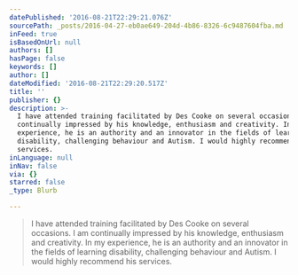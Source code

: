 ```yaml
---
datePublished: '2016-08-21T22:29:21.076Z'
sourcePath: _posts/2016-04-27-eb0ae649-204d-4b86-8326-6c9487604fba.md
inFeed: true
isBasedOnUrl: null
authors: []
hasPage: false
keywords: []
author: []
dateModified: '2016-08-21T22:29:20.517Z'
title: ''
publisher: {}
description: >-
  I have attended training facilitated by Des Cooke on several occasions. I am
  continually impressed by his knowledge, enthusiasm and creativity. In my
  experience, he is an authority and an innovator in the fields of learning
  disability, challenging behaviour and Autism. I would highly recommend his
  services.
inLanguage: null
inNav: false
via: {}
starred: false
_type: Blurb

---
```

> I have attended training facilitated by Des Cooke on several occasions. I am continually impressed by his knowledge, enthusiasm and creativity. In my experience, he is an authority and an innovator in the fields of learning disability, challenging behaviour and Autism. I would highly recommend his services.